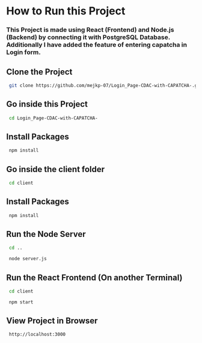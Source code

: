 
# How to Run this Project






### This Project is made using React (Frontend) and Node.js (Backend) by connecting it with PostgreSQL Database. Additionally I have added the feature of entering capatcha in Login form.

## Clone the Project
```bash
 git clone https://github.com/mejkp-07/Login_Page-CDAC-with-CAPATCHA-.git
```
## Go inside this Project

```bash
 cd Login_Page-CDAC-with-CAPATCHA-
 ```
 ## Install Packages

```bash
 npm install
 ```
 ## Go inside the client folder

```bash
 cd client
 ```
 ## Install Packages

```bash
 npm install
 ```

 ## Run the Node Server
```bash
 cd ..
 ```
```bash
 node server.js
 ```
 ## Run the React Frontend (On another Terminal)
```bash
 cd client
 ```
```bash
 npm start
 ```
 ## View Project in Browser
```bash
 http://localhost:3000
 ```

